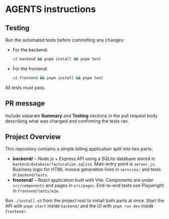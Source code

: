 # AGENTS instructions

## Testing
Run the automated tests before committing any changes:

- For the backend:
  ```bash
  cd backend && pnpm install && pnpm test
  ```
- For the frontend:
  ```bash
  cd frontend && pnpm install && pnpm test
  ```

All tests must pass.

## PR message
Include separate **Summary** and **Testing** sections in the pull request body describing what was changed and confirming the tests ran.

## Project Overview
This repository contains a simple billing application split into two parts:

- **backend/** – Node.js + Express API using a SQLite database stored in
  `backend/database/facturation.sqlite`.  Main entry point is `server.js`.
  Business logic for HTML invoice generation lives in `services/` and tests in
  `backend/tests`.
- **frontend/** – React application built with Vite.  Components are under
  `src/components` and pages in `src/pages`.  End-to-end tests use Playwright in
  `frontend/tests/e2e`.

Run `./install.sh` from the project root to install both parts at once.  Start
the API with `pnpm start` inside `backend/` and the UI with `pnpm run dev` inside
`frontend/`.
